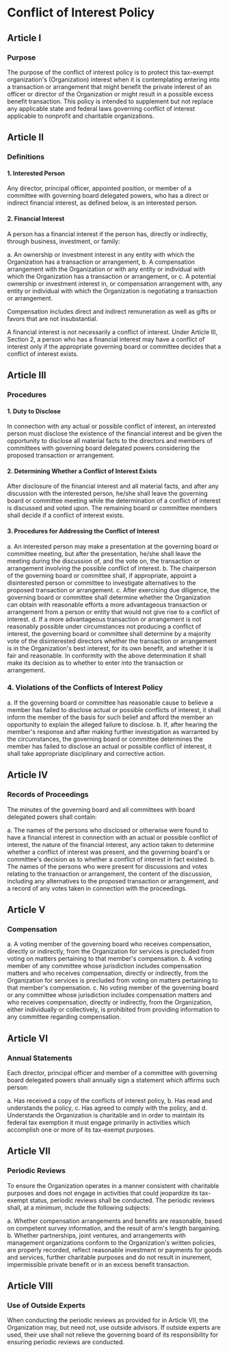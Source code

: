 # Conflict of Interest Policy

## Article I

### Purpose

The purpose of the conflict of interest policy is to protect this tax-exempt organization's (Organization) interest when it is contemplating entering into a transaction or arrangement that might benefit the private interest of an officer or director of the Organization or might result in a possible excess benefit transaction. This policy is intended to supplement but not replace any applicable state and federal laws governing conflict of interest applicable to nonprofit and charitable organizations.

## Article II

### Definitions

#### 1. Interested Person

Any director, principal officer, appointed position, or member of a committee with governing board delegated powers, who has a direct or indirect financial interest, as defined below, is an interested person.

#### 2. Financial Interest

A person has a financial interest if the person has, directly or indirectly, through business, investment, or family:

a. An ownership or investment interest in any entity with which the Organization has a transaction or arrangement,
b. A compensation arrangement with the Organization or with any entity or individual with which the Organization has a transaction or arrangement, or
c. A potential ownership or investment interest in, or compensation arrangement with, any entity or individual with which the Organization is negotiating a transaction or arrangement.

Compensation includes direct and indirect remuneration as well as gifts or favors that are not insubstantial.

A financial interest is not necessarily a conflict of interest. Under Article III, Section 2, a person who has a financial interest may have a conflict of interest only if the appropriate governing board or committee decides that a conflict of interest exists.

## Article III

### Procedures

#### 1. Duty to Disclose

In connection with any actual or possible conflict of interest, an interested person must disclose the existence of the financial interest and be given the opportunity to disclose all material facts to the directors and members of committees with governing board delegated powers considering the proposed transaction or arrangement.

#### 2. Determining Whether a Conflict of Interest Exists 

After disclosure of the financial interest and all material facts, and after any discussion with the interested person, he/she shall leave the governing board or committee meeting while the determination of a conflict of interest is discussed and voted upon. The remaining board or committee members shall decide if a conflict of interest exists.

#### 3. Procedures for Addressing the Conflict of Interest 

a. An interested person may make a presentation at the governing board or committee meeting, but after the presentation, he/she shall leave the meeting during the discussion of, and the vote on, the transaction or arrangement involving the possible conflict of interest.
b. The chairperson of the governing board or committee shall, if appropriate, appoint a disinterested person or committee to investigate alternatives to the proposed transaction or arrangement.
c. After exercising due diligence, the governing board or committee shall determine whether the Organization can obtain with reasonable efforts a more advantageous transaction or arrangement from a person or entity that would not give rise to a conflict of interest.
d. If a more advantageous transaction or arrangement is not reasonably possible under circumstances not producing a conflict of interest, the governing board or committee shall determine by a majority vote of the disinterested directors whether the transaction or arrangement is in the Organization's best interest, for its own benefit, and whether it is fair and reasonable. In conformity with the above determination it shall make its decision as to whether to enter into the transaction or arrangement.

### 4. Violations of the Conflicts of Interest Policy

a. If the governing board or committee has reasonable cause to believe a member has failed to disclose actual or possible conflicts of interest, it shall inform the member of the basis for such belief and afford the member an opportunity to explain the alleged failure to disclose.
b. If, after hearing the member's response and after making further investigation as warranted by the circumstances, the governing board or committee determines the member has failed to disclose an actual or possible conflict of interest, it shall take appropriate disciplinary and corrective action.

## Article IV

### Records of Proceedings

The minutes of the governing board and all committees with board delegated powers shall contain: 

a. The names of the persons who disclosed or otherwise were found to have a financial interest in connection with an actual or possible conflict of interest, the nature of the financial interest, any action taken to determine whether a conflict of interest was present, and the governing board's or committee's decision as to whether a conflict of interest in fact existed.
b. The names of the persons who were present for discussions and votes relating to the transaction or arrangement, the content of the discussion, including any alternatives to the proposed transaction or arrangement, and a record of any votes taken in connection with the proceedings.

## Article V

### Compensation

a. A voting member of the governing board who receives compensation, directly or indirectly, from the Organization for services is precluded from voting on matters pertaining to that member's compensation.
b. A voting member of any committee whose jurisdiction includes compensation matters and who receives compensation, directly or indirectly, from the Organization for services is precluded from voting on matters pertaining to that member's compensation.
c. No voting member of the governing board or any committee whose jurisdiction includes compensation matters and who receives compensation, directly or indirectly, from the Organization, either individually or collectively, is prohibited from providing information to any committee regarding compensation.

## Article VI

### Annual Statements

Each director, principal officer and member of a committee with governing board delegated powers shall annually sign a statement which affirms such person: 

a. Has received a copy of the conflicts of interest policy,
b. Has read and understands the policy,
c. Has agreed to comply with the policy, and
d. Understands the Organization is charitable and in order to maintain its federal tax exemption it must engage primarily in activities which accomplish one or more of its tax-exempt purposes.

## Article VII

### Periodic Reviews

To ensure the Organization operates in a manner consistent with charitable purposes and does not engage in activities that could jeopardize its tax-exempt status, periodic reviews shall be conducted. The periodic reviews shall, at a minimum, include the following subjects:

a. Whether compensation arrangements and benefits are reasonable, based on competent survey information, and the result of arm's length bargaining.
b. Whether partnerships, joint ventures, and arrangements with management organizations conform to the Organization's written policies, are properly recorded, reflect reasonable investment or payments for goods and services, further charitable purposes and do not result in inurement, impermissible private benefit or in an excess benefit transaction.

## Article VIII

### Use of Outside Experts

When conducting the periodic reviews as provided for in Article VII, the Organization may, but need not, use outside advisors. If outside experts are used, their use shall not relieve the governing board of its responsibility for ensuring periodic reviews are conducted.
